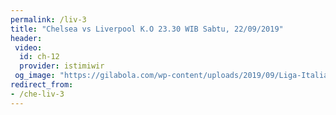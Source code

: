 ```yaml
---
permalink: /liv-3
title: "Chelsea vs Liverpool K.O 23.30 WIB Sabtu, 22/09/2019"
header:
 video:
  id: ch-12
  provider: istimiwir
 og_image: "https://gilabola.com/wp-content/uploads/2019/09/Liga-Italia-Juventus-vs-Hellas-Verona-Juventus-Hellas-Verona.jpg"
redirect_from:
- /che-liv-3
---
```

